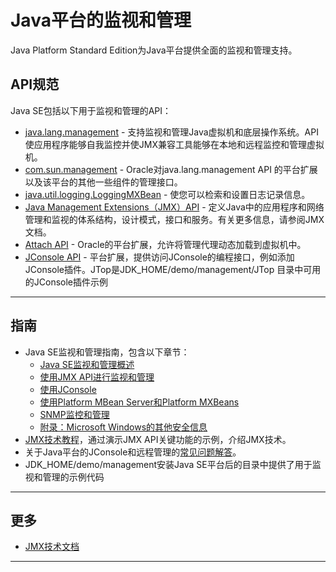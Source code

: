 #   Java平台的监视和管理

Java Platform Standard Edition为Java平台提供全面的监视和管理支持。

##  API规范

Java SE包括以下用于监视和管理的API：
-   [java.lang.management](https://docs.oracle.com/javase/8/docs/api/java/lang/management/package-summary.html) - 支持监视和管理Java虚拟机和底层操作系统。API使应用程序能够自我监控并使JMX兼容工具能够在本地和远程监控和管理虚拟机。
-   [com.sun.management](https://docs.oracle.com/javase/8/docs/jre/api/management/extension/index.html) - Oracle对java.lang.management API 的平台扩展 以及该平台的其他一些组件的管理接口。
-   [java.util.logging.LoggingMXBean](https://docs.oracle.com/javase/8/docs/api/java/util/logging/LoggingMXBean.html) - 使您可以检索和设置日志记录信息。
-   [Java Management Extensions（JMX）API](https://docs.oracle.com/javase/8/docs/technotes/guides/jmx/spec.html) - 定义Java中的应用程序和网络管理和监视的体系结构，设计模式，接口和服务。有关更多信息，请参阅JMX文档。
-   [Attach API](https://docs.oracle.com/javase/8/docs/jdk/api/attach/spec/index.html) - Oracle的平台扩展，允许将管理代理动态加载到虚拟机中。
-   [JConsole API](https://docs.oracle.com/javase/8/docs/jdk/api/jconsole/spec/index.html) - 平台扩展，提供访问JConsole的编程接口，例如添加JConsole插件。JTop是JDK_HOME/demo/management/JTop 目录中可用的JConsole插件示例

----

##  指南

-   Java SE监视和管理指南，包含以下章节：
    -   [Java SE监视和管理概述](https://docs.oracle.com/javase/8/docs/technotes/guides/management/overview.html)
    -   [使用JMX API进行监视和管理](https://docs.oracle.com/javase/8/docs/technotes/guides/management/agent.html)
    -   [使用JConsole](https://docs.oracle.com/javase/8/docs/technotes/guides/management/jconsole.html)
    -   [使用Platform MBean Server和Platform MXBeans](https://docs.oracle.com/javase/8/docs/technotes/guides/management/mxbeans.html)
    -   [SNMP监控和管理](https://docs.oracle.com/javase/8/docs/technotes/guides/management/snmp.html)
    -   [附录：Microsoft Windows的其他安全信息](https://docs.oracle.com/javase/8/docs/technotes/guides/management/security-windows.html)
-   [JMX技术教程](https://docs.oracle.com/javase/8/docs/technotes/guides/jmx/tutorial/tutorialTOC.html)，通过演示JMX API关键功能的示例，介绍JMX技术。
-   关于Java平台的JConsole和远程管理的[常见问题解答](https://docs.oracle.com/javase/8/docs/technotes/guides/management/faq.html)。
-   JDK_HOME/demo/management安装Java SE平台后的目录中提供了用于监视和管理的示例代码


----

##  更多
-   [JMX技术文档](https://docs.oracle.com/javase/8/docs/technotes/guides/jmx/index.html)

----